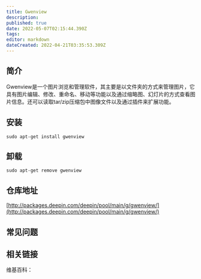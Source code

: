 ```yaml
---
title: Gwenview
description: 
published: true
date: 2022-05-07T02:15:44.390Z
tags: 
editor: markdown
dateCreated: 2022-04-21T03:35:53.309Z
---
```


## 简介

Gwenview是一个图片浏览和管理软件，其主要是以文件夹的方式来管理图片，它具有图片编辑、修改、重命名、移动等功能以及通过缩略图、幻灯片的方式查看图片信息。还可以读取tar/zip压缩包中图像文件以及通过插件来扩展功能。

## 安装

`sudo apt-get install gwenview`

## 卸载

`sudo apt-get remove gwenview`

## 仓库地址

[http://packages.deepin.com/deepin/pool/main/g/gwenview/](http://packages.deepin.com/deepin/pool/main/g/gwenview/)


## 常见问题


## 相关链接

维基百科：
